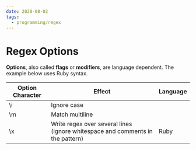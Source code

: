 ```yaml
---
date: 2020-08-02
tags:
  - programming/regex
---
```


# Regex Options

**Options**, also called **flags** or **modifiers**, are language dependent.
The example below uses Ruby syntax.

<table class="ui celled table">
  <thead>
    <tr>
      <th>Option Character</th>
      <th>Effect</th>
      <th>Language</th>
    </tr>
  </thead>
  <tbody>
    <tr>
      <td data-label="Option Character">\i</td>
      <td data-label="Effect">Ignore case</td>
      <td data-label="Language"></td>
    </tr>
    <tr>
      <td data-label="Option Character">\m</td>
      <td data-label="Effect">Match multiline</td>
      <td data-label="Language"></td>
    </tr>
    <tr>
      <td data-label="Option Character">\x</td>
      <td data-label="Effect">Write regex over several lines (ignore whitespace and comments in the pattern)</td>
      <td data-label="Language">Ruby</td>
    </tr>
  </tbody>
</table>
